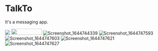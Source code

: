 # TalkTo
It's a messaging app.

![](https://user-images.githubusercontent.com/50717631/153749226-bf20f2e6-d309-4279-8a4e-e001caeb1a5f.png)
<img src="https://user-images.githubusercontent.com/50717631/153749226-bf20f2e6-d309-4279-8a4e-e001caeb1a5f.png" width="100" height="20">
![Screenshot_1644744339](https://user-images.githubusercontent.com/50717631/153749229-8eab3e65-f1c9-4c51-af4b-b7bea201b5a1.png)
![Screenshot_1644747593](https://user-images.githubusercontent.com/50717631/153749266-14972782-9276-437c-90f1-8dc1811c776a.png)
![Screenshot_1644747603](https://user-images.githubusercontent.com/50717631/153749267-98480c2a-0c2b-4920-8d6a-52738525c515.png)
![Screenshot_1644747621](https://user-images.githubusercontent.com/50717631/153749274-a6c1893b-ac9a-4b84-8183-76f614b7e7ad.png)
![Screenshot_1644747627](https://user-images.githubusercontent.com/50717631/153749311-ac7004bb-5dcc-401c-b8ea-cae5969330dd.png)
